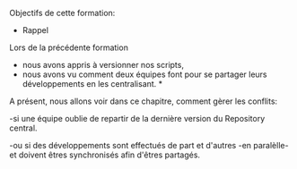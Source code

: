 
Objectifs de cette formation:

* Rappel

 Lors de la précédente formation 
 - nous avons appris à versionner nos scripts,
 - nous avons vu comment deux équipes font pour se partager leurs développements en les centralisant. *


A présent, nous allons voir dans ce chapitre, comment gèrer les conflits: 

-si une équipe oublie de repartir de la dernière version du Repository central.

-ou si des développements sont effectués de part et d'autres -en paralèlle- et doivent êtres synchronisés afin d'êtres partagés.

